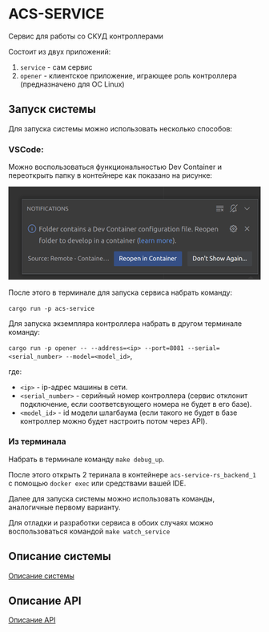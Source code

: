 # ACS-SERVICE

Сервис для работы со СКУД контроллерами

Состоит из двух приложений:

1. `service` - сам сервис
2. `opener` - клиентское приложение, играющее роль контроллера (предназначено для ОС Linux)

## Запуск системы

Для запуска системы можно использовать несколько способов:

### VSCode:

Можно воспользоваться функциональностью Dev Container и переоткрыть папку в контейнере как показано на рисунке:

![Reopen](docs/images/reopen.png)

После этого в терминале для запуска сервиса набрать команду:

`cargo run -p acs-service`

Для запуска экземпляра контроллера набрать в другом терминале команду:

`cargo run -p opener -- --address=<ip> --port=8081 --serial=<serial_number> --model=<model_id>`,

где: 

* `<ip>` - ip-адрес машины в сети.
* `<serial_number>` - серийный номер контроллера (сервис отклонит подключение, если соответсвующего номера не будет в его базе).
* `<model_id>` - id модели шлагбаума (если такого не будет в базе контроллер можно будет настроить потом через API).

### Из терминала

Набрать в терминале команду `make debug_up`.

После этого открыть 2 теринала в контейнере `acs-service-rs_backend_1` с помощью `docker exec` или средствами вашей IDE.

Далее для запуска системы можно использовать команды, аналогичные первому варианту.

Для отладки и разработки сервиса в обоих случаях можно воспользоваться командой `make watch_service`

## Описание системы

[Описание системы](docs/system.md)

## Описание API

[Описание API](docs/api.md)
